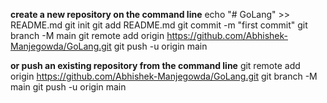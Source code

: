 **create a new repository on the command line**
echo "# GoLang" >> README.md
git init
git add README.md
git commit -m "first commit"
git branch -M main
git remote add origin https://github.com/Abhishek-Manjegowda/GoLang.git
git push -u origin main


**or push an existing repository **f**rom the command line**
git remote add origin https://github.com/Abhishek-Manjegowda/GoLang.git
git branch -M main
git push -u origin main







